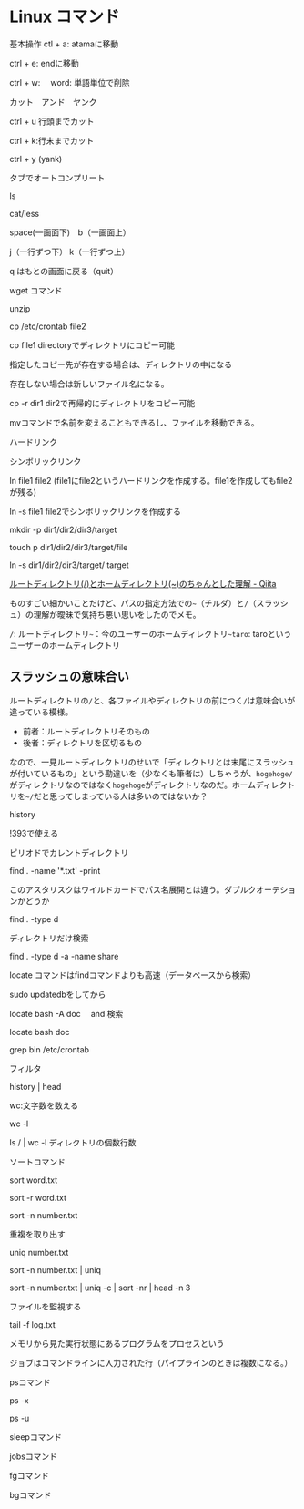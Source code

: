 # Linux コマンド

基本操作
ctl + a: atamaに移動

ctrl + e: endに移動 

ctrl + w:　 word: 単語単位で削除

カット　アンド　ヤンク

ctrl + u 行頭までカット

ctrl + k:行末までカット

ctrl + y (yank)

タブでオートコンプリート


ls

cat/less

space(一画面下)　b（一画面上）

j（一行ずつ下）  k（一行ずつ上）

q はもとの画面に戻る（quit）

wget コマンド

unzip





cp /etc/crontab file2

cp file1 directoryでディレクトリにコピー可能

指定したコピー先が存在する場合は、ディレクトリの中になる

存在しない場合は新しいファイル名になる。

cp -r dir1 dir2で再帰的にディレクトリをコピー可能

mvコマンドで名前を変えることもできるし、ファイルを移動できる。

ハードリンク

シンボリックリンク

ln file1 file2 (file1にfile2というハードリンクを作成する。file1を作成してもfile2が残る)

ln -s file1 file2でシンボリックリンクを作成する

mkdir -p dir1/dir2/dir3/target

touch p dir1/dir2/dir3/target/file

ln -s dir1/dir2/dir3/target/ target



[ルートディレクトリ(/)とホームディレクトリ(~)のちゃんとした理解 - Qiita](https://qiita.com/maztak/items/9e1e2883cc3b7e52d2cf)

ものすごい細かいことだけど、パスの指定方法での`~`（チルダ）と`/`（スラッシュ）の理解が曖昧で気持ち悪い思いをしたのでメモ。

`/`: ルートディレクトリ`~`：今のユーザーのホームディレクトリ`~taro`: taroというユーザーのホームディレクトリ

## **スラッシュの意味合い**

ルートディレクトリの`/`と、各ファイルやディレクトリの前につく`/`は意味合いが違っている模様。

- 前者：ルートディレクトリそのもの
- 後者：ディレクトリを区切るもの

なので、一見ルートディレクトリのせいで「ディレクトリとは末尾にスラッシュが付いているもの」という勘違いを（少なくも筆者は）しちゃうが、`hogehoge/`がディレクトリなのではなく`hogehoge`がディレクトリなのだ。ホームディレクトリを`~/`だと思ってしまっている人は多いのではないか？


history

!393で使える

ピリオドでカレントディレクトリ

find . -name '*.txt' -print

このアスタリスクはワイルドカードでパス名展開とは違う。ダブルクオーテションかどうか

find . -type d

ディレクトリだけ検索

find . -type d -a -name share 

locate コマンドはfindコマンドよりも高速（データベースから検索）

sudo updatedbをしてから

locate bash -A doc 　and 検索

locate bash doc

grep bin /etc/crontab




フィルタ

history | head

wc:文字数を数える

wc -l 

ls / | wc -l ディレクトリの個数行数

ソートコマンド

sort word.txt

sort -r word.txt

sort -n number.txt

重複を取り出す

uniq number.txt

sort -n number.txt | uniq

sort -n number.txt | uniq -c | sort -nr | head -n 3

ファイルを監視する

tail -f log.txt

メモリから見た実行状態にあるプログラムをプロセスという

ジョブはコマンドラインに入力された行（パイプラインのときは複数になる。）

psコマンド

ps -x

ps -u

sleepコマンド

jobsコマンド

fgコマンド

bgコマンド